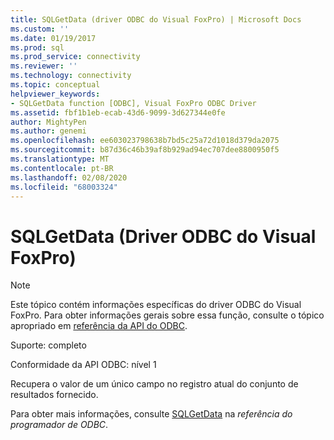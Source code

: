 ```yaml
---
title: SQLGetData (driver ODBC do Visual FoxPro) | Microsoft Docs
ms.custom: ''
ms.date: 01/19/2017
ms.prod: sql
ms.prod_service: connectivity
ms.reviewer: ''
ms.technology: connectivity
ms.topic: conceptual
helpviewer_keywords:
- SQLGetData function [ODBC], Visual FoxPro ODBC Driver
ms.assetid: fbf1b1eb-ecab-43d6-9099-3d627344e0fe
author: MightyPen
ms.author: genemi
ms.openlocfilehash: ee603023798638b7bd5c25a72d1018d379da2075
ms.sourcegitcommit: b87d36c46b39af8b929ad94ec707dee8800950f5
ms.translationtype: MT
ms.contentlocale: pt-BR
ms.lasthandoff: 02/08/2020
ms.locfileid: "68003324"
---
```

# <a name="sqlgetdata-visual-foxpro-odbc-driver"></a>SQLGetData (Driver ODBC do Visual FoxPro)
> [!NOTE]  
>  Este tópico contém informações específicas do driver ODBC do Visual FoxPro. Para obter informações gerais sobre essa função, consulte o tópico apropriado em [referência da API do ODBC](../../odbc/reference/syntax/odbc-api-reference.md).  
  
 Suporte: completo  
  
 Conformidade da API ODBC: nível 1  
  
 Recupera o valor de um único campo no registro atual do conjunto de resultados fornecido.  
  
 Para obter mais informações, consulte [SQLGetData](../../odbc/reference/syntax/sqlgetdata-function.md) na *referência do programador de ODBC*.
